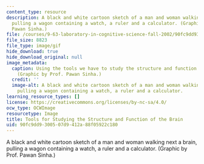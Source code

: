 ```yaml
---
content_type: resource
description: A black and white cartoon sketch of a man and woman walking next a brain,
  pulling a wagon containing a watch, a ruler and a calculator. (Graphic by Prof.
  Pawan Sinha.)
file: /courses/9-63-laboratory-in-cognitive-science-fall-2002/90fc9dd9300507d9412a88f05922c180_9-63f02.gif
file_size: 8823
file_type: image/gif
hide_download: true
hide_download_original: null
image_metadata:
  caption: Using the tools we have to study the structure and function of the brain.
    (Graphic by Prof. Pawan Sinha.)
  credit: ''
  image-alt: A black and white cartoon sketch of a man and woman walking next a brain,
    pulling a wagon containing a watch, a ruler and a calculator.
learning_resource_types: []
license: https://creativecommons.org/licenses/by-nc-sa/4.0/
ocw_type: OCWImage
resourcetype: Image
title: Tools for Studying the Structure and Function of the Brain
uid: 90fc9dd9-3005-07d9-412a-88f05922c180
---
```

A black and white cartoon sketch of a man and woman walking next a brain, pulling a wagon containing a watch, a ruler and a calculator. (Graphic by Prof. Pawan Sinha.)
